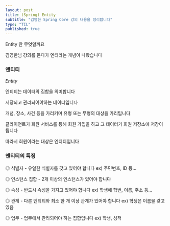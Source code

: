 ```yaml
---
layout: post
title: (Spring) Entity
subtitle: "김영한 Spring Core 강의 내용을 정리합니다"
type: "TIL"
published: true
---
```


Entity 란 무엇일까요

김영한님 강의를 듣다가 엔티라는 개념이 나왔습니다

### 엔티티

_Entity_

엔티티는 데이터의 집합을 의미합니다

저장되고 관리되어야하는 데이터입니다

개념, 장소, 사건 등을 가리키며 유형 또는 무형의 대상을 가리팁니다

클라이언트가 회원 서비스를 통해 회원 가입을 하고 그 데이터가 회원 저장소에 저장이 됩니다

따라서 회원이라는 대상은 엔티티입니다

### 엔티티의 특징

◎ 식별자 - 유일한 식별자를 갖고 있어야 합니다 ex) 주민번호, ID 등...

◎ 인스턴스 집합 - 2개 이상의 인스턴스가 있어야 합니다

◎ 속성 - 반드시 속성을 가지고 있어야 합니다 ex) 학생에 학번, 이름, 주소 등...

◎ 관계 - 다른 엔티티와 최소 한 개 이상 관계가 있어야 합니다 ex) 학생은 이름을 갖고 있음

◎ 업무 - 업무에서 관리되어야 하는 집합입니다 ex) 학생, 성적